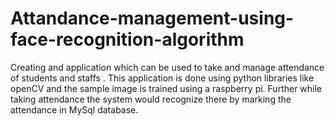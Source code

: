 # Attandance-management-using-face-recognition-algorithm
Creating and application which can be used to take and manage attendance of students and staffs . This application is done  using python libraries like openCV and the sample image is trained using a raspberry pi. Further while taking attendance the system would recognize there by marking the attendance in MySql database.  
